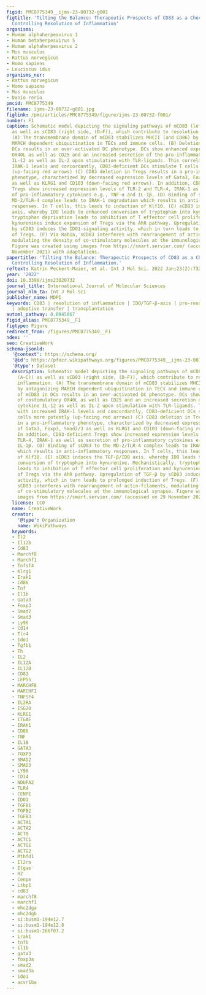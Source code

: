 ```yaml
---
figid: PMC8775349__ijms-23-00732-g001
figtitle: 'Tilting the Balance: Therapeutic Prospects of CD83 as a Checkpoint Molecule
  Controlling Resolution of Inflammation'
organisms:
- Human alphaherpesvirus 1
- Human betaherpesvirus 5
- Human alphaherpesvirus 2
- Mus musculus
- Rattus norvegicus
- Homo sapiens
- Leuciscus idus
organisms_ner:
- Rattus norvegicus
- Homo sapiens
- Mus musculus
- Danio rerio
pmcid: PMC8775349
filename: ijms-23-00732-g001.jpg
figlink: /pmc/articles/PMC8775349/figure/ijms-23-00732-f001/
number: F1
caption: Schematic model depicting the signaling pathways of mCD83 (left side, (A–C))
  as well as sCD83 (right side, (D–F)), which contribute to resolution of inflammation.
  (A) The transmembrane domain of mCD83 stabilizes MHCII (and CD86) by antagonizing
  MARCH dependent ubiquitination in TECs and immune cells. (B) Deletion of mCD83 in
  DCs results in an over-activated DC phenotype. DCs show enhanced expression of costimulatory
  OX40L as well as CD25 and an increased secretion of the pro-inflammatory cytokine
  IL-12 as well as IL-2 upon stimulation with TLR-ligands. This correlates with increased
  IRAK-1 levels and concordantly, CD83-deficient DCs stimulate T cells more potently
  (up-facing red arrows) (C) CD83 deletion in Tregs results in a pro-inflammatory
  phenotype, characterized by decreased expression levels of Gata3, Foxp3, Smad2/3
  as well as KLRG1 and CD103 (down-facing red arrows). In addition, CD83-deficient
  Tregs show increased expression levels of TLR-2 and TLR-4, IRAK-1 as well as secretion
  of pro-inflammatory cytokines e.g., TNF-α and IL-1β. (D) Binding of sCD83 to the
  MD-2/TLR-4 complex leads to IRAK-1 degradation which results in anti-inflammatory
  responses. In T cells, this leads to induction of Klf10. (E) sCD83 induces the TGF-β/IDO
  axis, whereby IDO leads to enhanced conversion of tryptophan into kynurenine. Mechanistically,
  tryptophan deprivation leads to inhibition of T effector cell proliferation and
  kynurenines induce expansion of Tregs via the AhR pathway. Upregulation of TGF-β
  by sCD83 induces the IDO1-signaling activity, which in turn leads to prolonged induction
  of Tregs. (F) Via Rab1a, sCD83 interferes with rearrangement of actin-filaments,
  modulating the density of co-stimulatory molecules at the immunological synapse.
  Figure was created using images from https://smart.servier.com/ (accessed on 29
  November 2021) with adaptations.
papertitle: 'Tilting the Balance: Therapeutic Prospects of CD83 as a Checkpoint Molecule
  Controlling Resolution of Inflammation.'
reftext: Katrin Peckert-Maier, et al. Int J Mol Sci. 2022 Jan;23(2):732.
year: '2022'
doi: 10.3390/ijms23020732
journal_title: International Journal of Molecular Sciences
journal_nlm_ta: Int J Mol Sci
publisher_name: MDPI
keywords: CD83 | resolution of inflammation | IDO/TGF-β-axis | pro-resolving macrophages
  | adoptive transfer | transplantation
automl_pathway: 0.8945067
figid_alias: PMC8775349__F1
figtype: Figure
redirect_from: /figures/PMC8775349__F1
ndex: ''
seo: CreativeWork
schema-jsonld:
  '@context': https://schema.org/
  '@id': https://pfocr.wikipathways.org/figures/PMC8775349__ijms-23-00732-g001.html
  '@type': Dataset
  description: Schematic model depicting the signaling pathways of mCD83 (left side,
    (A–C)) as well as sCD83 (right side, (D–F)), which contribute to resolution of
    inflammation. (A) The transmembrane domain of mCD83 stabilizes MHCII (and CD86)
    by antagonizing MARCH dependent ubiquitination in TECs and immune cells. (B) Deletion
    of mCD83 in DCs results in an over-activated DC phenotype. DCs show enhanced expression
    of costimulatory OX40L as well as CD25 and an increased secretion of the pro-inflammatory
    cytokine IL-12 as well as IL-2 upon stimulation with TLR-ligands. This correlates
    with increased IRAK-1 levels and concordantly, CD83-deficient DCs stimulate T
    cells more potently (up-facing red arrows) (C) CD83 deletion in Tregs results
    in a pro-inflammatory phenotype, characterized by decreased expression levels
    of Gata3, Foxp3, Smad2/3 as well as KLRG1 and CD103 (down-facing red arrows).
    In addition, CD83-deficient Tregs show increased expression levels of TLR-2 and
    TLR-4, IRAK-1 as well as secretion of pro-inflammatory cytokines e.g., TNF-α and
    IL-1β. (D) Binding of sCD83 to the MD-2/TLR-4 complex leads to IRAK-1 degradation
    which results in anti-inflammatory responses. In T cells, this leads to induction
    of Klf10. (E) sCD83 induces the TGF-β/IDO axis, whereby IDO leads to enhanced
    conversion of tryptophan into kynurenine. Mechanistically, tryptophan deprivation
    leads to inhibition of T effector cell proliferation and kynurenines induce expansion
    of Tregs via the AhR pathway. Upregulation of TGF-β by sCD83 induces the IDO1-signaling
    activity, which in turn leads to prolonged induction of Tregs. (F) Via Rab1a,
    sCD83 interferes with rearrangement of actin-filaments, modulating the density
    of co-stimulatory molecules at the immunological synapse. Figure was created using
    images from https://smart.servier.com/ (accessed on 29 November 2021) with adaptations.
  license: CC0
  name: CreativeWork
  creator:
    '@type': Organization
    name: WikiPathways
  keywords:
  - Il2
  - Il12b
  - Cd83
  - Marchf8
  - Marchf1
  - Tnfsf4
  - Klrg1
  - Irak1
  - Cd86
  - Tnf
  - Il1b
  - Gata3
  - Foxp3
  - Smad2
  - Smad3
  - Ly96
  - Cd14
  - Tlr4
  - Ido1
  - Tgfb1
  - Th
  - IL2
  - IL12A
  - IL12B
  - CD83
  - CEP55
  - MARCHF8
  - MARCHF1
  - TNFSF4
  - IL2RA
  - ISG20
  - KLRG1
  - ITGAE
  - IRAK1
  - CD86
  - TNF
  - IL1B
  - GATA3
  - FOXP3
  - SMAD2
  - SMAD3
  - LY96
  - CD14
  - NDUFA2
  - TLR4
  - CENPE
  - IDO1
  - TGFB1
  - TGFB2
  - TGFB3
  - ACTA1
  - ACTA2
  - ACTB
  - ACTC1
  - ACTG1
  - ACTG2
  - Mthfd1
  - Il2ra
  - Itgae
  - H2
  - Cenpe
  - Ltbp1
  - cd83
  - marchf8
  - marchf1
  - mhc2dga
  - mhc2dgb
  - si:busm1-194e12.7
  - si:busm1-194e12.8
  - si:busm1-266f07.2
  - irak1
  - tnfb
  - il1b
  - gata3
  - foxp3a
  - smad2
  - smad3a
  - ido1
  - acvr1ba
---
```

